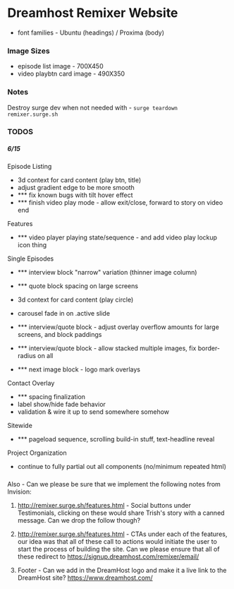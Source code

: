 
# Dreamhost Remixer Website

* font families - Ubuntu (headings) / Proxima (body)

### Image Sizes

* episode list image - 700X450
* video playbtn card image - 490X350


### Notes

Destroy surge dev when not needed with - `surge teardown remixer.surge.sh`


### TODOS

##### 6/15

Episode Listing
- 3d context for card content (play btn, title)
- adjust gradient edge to be more smooth
- *** fix known bugs with tilt hover effect
- *** finish video play mode - allow exit/close, forward to story on video end

Features
- *** video player playing state/sequence - and add video play lockup icon thing

Single Episodes
- *** interview block "narrow" variation (thinner image column)
- *** quote block spacing on large screens

- 3d context for card content (play circle)
- carousel fade in on .active slide
- *** interview/quote block - adjust overlay overflow amounts for large screens, and block paddings
- *** interview/quote block - allow stacked multiple images, fix border-radius on all
- *** next image block - logo mark overlays

Contact Overlay
- *** spacing finalization
- label show/hide fade behavior
- validation & wire it up to send somewhere somehow

Sitewide
- *** pageload sequence, scrolling build-in stuff, text-headline reveal

Project Organization
- continue to fully partial out all components (no/minimum repeated html)






###
Also - Can we please be sure that we implement the following notes from Invision:

1. http://remixer.surge.sh/features.html - Social buttons under Testimonials, clicking on these would share Trish's story with a canned message. Can we drop the follow though?

2. http://remixer.surge.sh/features.html - CTAs under each of the features, our idea was that all of these call to actions would initiate the user to start the process of building the site. Can we please ensure that all of these redirect to https://signup.dreamhost.com/remixer/email/

3. Footer - Can we add in the DreamHost logo and make it a live link to the DreamHost site? https://www.dreamhost.com/